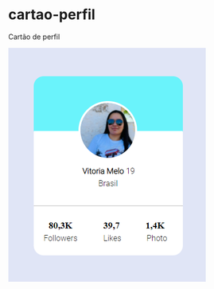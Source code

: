 # cartao-perfil
Cartão de perfil 

![alt text](https://github.com/vitoriarx/cartao-perfil/blob/master/cartao-.png)
